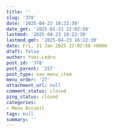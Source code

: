 ```yaml
---
title: ''
slug: '378'
date: '2025-04-23 18:22:30'
date_gmt: '2025-01-31 22:02:58'
lastmod: '2025-04-23 18:22:30'
lastmod_gmt: '2025-04-23 16:22:30'
date: Fri, 31 Jan 2025 22:02:58 +0000
draft: false
author: Yves.Ledru
post_id: '378'
post_parent: '257'
post_type: nav_menu_item
menu_order: '27'
attachment_url: null
comment_status: closed
ping_status: closed
categories:
- Menu Accueil
tags: null
summary: ''
---
```



